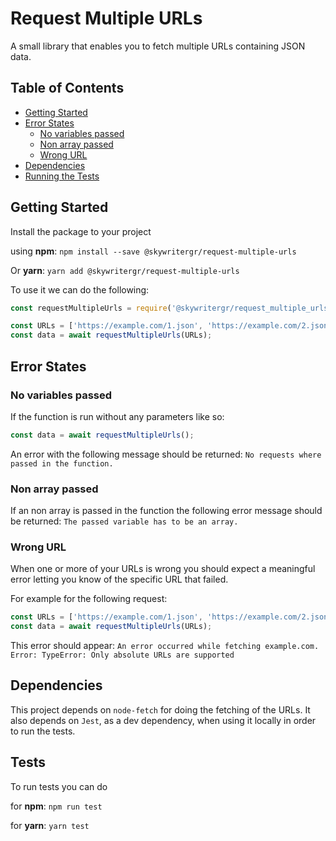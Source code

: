 # Request Multiple URLs

A small library that enables you to fetch multiple URLs containing JSON data.

## Table of Contents

  - [Getting Started](#getting-started)
  - [Error States](#error-states)
    - [No variables passed](#no-variables-passed)
    - [Non array passed](#non-array-passed)
    - [Wrong URL](#wrong-url)
  - [Dependencies](#dependencies)
  - [Running the Tests](#tests)

## Getting Started
Install the package to your project 

using **npm**:
 `npm install --save @skywritergr/request-multiple-urls` 
 
 Or **yarn**:
  `yarn add @skywritergr/request-multiple-urls`

  To use it we can do the following:

  ```javascript
  const requestMultipleUrls = require('@skywritergr/request_multiple_urls')

  const URLs = ['https://example.com/1.json', 'https://example.com/2.json']
  const data = await requestMultipleUrls(URLs);
  ```

  ## Error States

  ### No variables passed

  If the function is run without any parameters like so:

  ```javascript
  const data = await requestMultipleUrls();
  ```

  An error with the following message should be returned: `No requests where passed in the function.`

  ### Non array passed

  If an non array is passed in the function the following error message should be returned: `The passed variable has to be an array.`

  ### Wrong URL

  When one or more of your URLs is wrong you should expect a meaningful error letting you know of the specific URL that failed.

  For example for the following request:

  ```javascript
  const URLs = ['https://example.com/1.json', 'https://example.com/2.json'. 'example.com']
  const data = await requestMultipleUrls(URLs);
  ```

  This error should appear: `An error occurred while fetching example.com. Error: TypeError: Only absolute URLs are supported`

  ## Dependencies

  This project depends on `node-fetch` for doing the fetching of the URLs. It also depends on `Jest`, as a dev dependency, when using it locally in order to run the tests.

  ## Tests

  To run tests you can do

  for **npm**:
  `npm run test`

  for **yarn**:
  `yarn test`